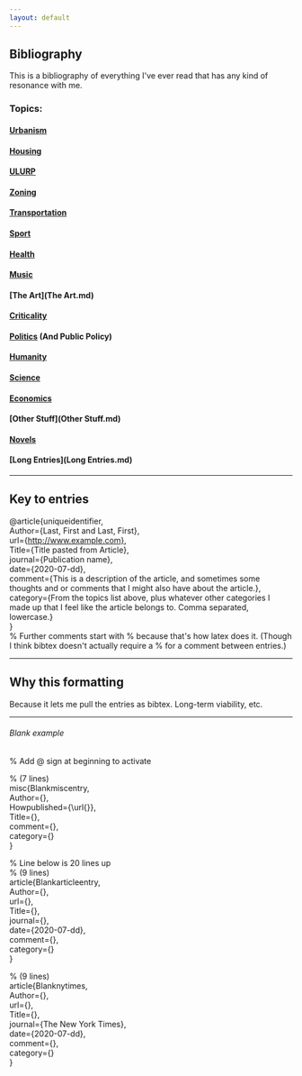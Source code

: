 ```yaml
---
layout: default
---
```



## Bibliography
This is a bibliography of everything I've ever read that has any kind of resonance with me.

### Topics:
#### [Urbanism](Urbanism.md)
#### [Housing](Housing.md) 
#### [ULURP](ULURP.md) 
#### [Zoning](Zoning.md) 
#### [Transportation](Transportation.md) 
#### [Sport](Sport.md) 
#### [Health](Health.md) 
#### [Music](Music.md) 
#### [The Art](The Art.md) 
#### [Criticality](Criticality.md) 
#### [Politics](Politics.md) (And Public Policy)
#### [Humanity](Humanity.md) 
#### [Science](Science.md) 
#### [Economics](Economics.md) 
#### [Other Stuff](Other Stuff.md) 
#### [Novels](Novels.md) 
#### [Long Entries](Long Entries.md) 


--------------------------------------------------------------------------------
## Key to entries
@article{uniqueidentifier,  
  Author={Last, First and Last, First},  
  url={http://www.example.com},  
  Title={Title pasted from Article},  
  journal={Publication name},  
  date={2020-07-dd},  
  comment={This is a description of the article, and sometimes some thoughts and or comments that I might also have about the article.},  
  category={From the topics list above, plus whatever other categories I made up that I feel like the article belongs to. Comma separated, lowercase.}  
}  
% Further comments start with % because that's how latex does it. (Though I think bibtex doesn't actually require a % for a comment between entries.)
 


--------------------------------------------------------------------------------
## Why this formatting
Because it lets me pull the entries as bibtex. Long-term viability, etc.


--------------------------------------------------------------------------------
###### Blank example 
% Add @ sign at beginning to activate  
  
% (7 lines)  
misc{Blankmiscentry,  
  Author={},  
  Howpublished={\url{}},  
  Title={},  
  comment={},  
  category={}  
}  
  
% Line below is 20 lines up  
% (9 lines)  
article{Blankarticleentry,  
  Author={},  
  url={},  
  Title={},  
  journal={},  
  date={2020-07-dd},  
  comment={},  
  category={}  
}  
  
% (9 lines)  
article{Blanknytimes,  
  Author={},  
  url={},  
  Title={},  
  journal={The New York Times},  
  date={2020-07-dd},  
  comment={},  
  category={}  
}  
  

